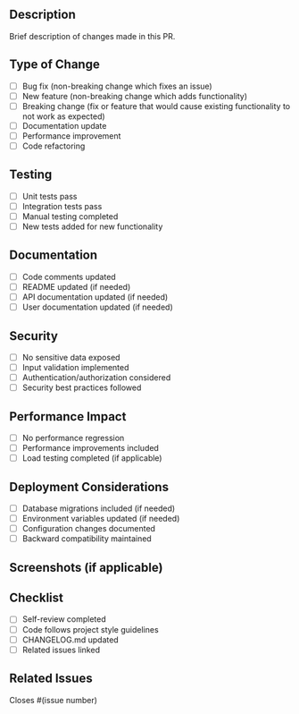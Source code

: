## Description
Brief description of changes made in this PR.

## Type of Change
- [ ] Bug fix (non-breaking change which fixes an issue)
- [ ] New feature (non-breaking change which adds functionality)  
- [ ] Breaking change (fix or feature that would cause existing functionality to not work as expected)
- [ ] Documentation update
- [ ] Performance improvement
- [ ] Code refactoring

## Testing
- [ ] Unit tests pass
- [ ] Integration tests pass
- [ ] Manual testing completed
- [ ] New tests added for new functionality

## Documentation
- [ ] Code comments updated
- [ ] README updated (if needed)
- [ ] API documentation updated (if needed)
- [ ] User documentation updated (if needed)

## Security
- [ ] No sensitive data exposed
- [ ] Input validation implemented
- [ ] Authentication/authorization considered
- [ ] Security best practices followed

## Performance Impact
- [ ] No performance regression
- [ ] Performance improvements included
- [ ] Load testing completed (if applicable)

## Deployment Considerations
- [ ] Database migrations included (if needed)
- [ ] Environment variables updated (if needed)
- [ ] Configuration changes documented
- [ ] Backward compatibility maintained

## Screenshots (if applicable)
<!-- Add screenshots of UI changes -->

## Checklist
- [ ] Self-review completed
- [ ] Code follows project style guidelines
- [ ] CHANGELOG.md updated
- [ ] Related issues linked

## Related Issues
Closes #(issue number)